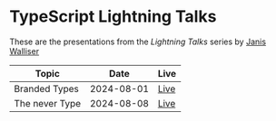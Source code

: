 # TypeScript Lightning Talks

These are the presentations from the _Lightning Talks_ series by [Janis Walliser](@PhyberApex)

| Topic          | Date       | Live                                                                               |
|----------------|------------|------------------------------------------------------------------------------------|
| Branded Types  | 2024-08-01 | [Live](https://phyberapex.github.io/typescript-lightning-talks/01-branded-types/)  |
| The never Type | 2024-08-08 | [Live](https://phyberapex.github.io/typescript-lightning-talks/02-the-never-type/) |
